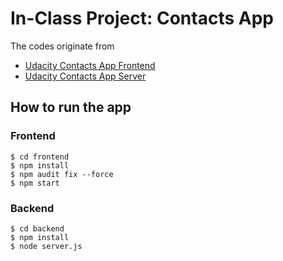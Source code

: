 # In-Class Project: Contacts App

The codes originate from
* [Udacity Contacts App Frontend](https://github.com/udacity/reactnd-contacts-complete)
* [Udacity Contacts App Server](https://github.com/udacity/reactnd-contacts-server)

## How to run the app

### Frontend

```shell
$ cd frontend
$ npm install
$ npm audit fix --force
$ npm start
```

### Backend
```shell
$ cd backend
$ npm install
$ node server.js
```
